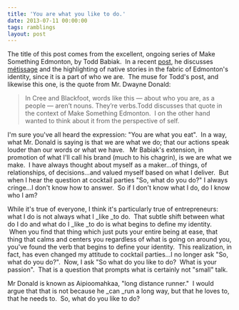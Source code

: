 ```yaml
---
title: 'You are what you like to do.'
date: 2013-07-11 00:00:00 
tags: ramblings
layout: post
---
```

The title of this post comes from the excellent, ongoing series of Make Something Edmonton, by Todd Babiak. &nbsp;In a recent [post](http://magpietown.wordpress.com/2013/01/15/edmonton-the-verb/), he discusses [métissage](http://www.ccfi.educ.ubc.ca/publication/insights/v07n02/metissage/metiscript.html)&nbsp;and&nbsp;the highlighting of native stories in the fabric of Edmonton's identity, since it is a part of who we are. &nbsp;The muse for Todd's post, and likewise this one, is the quote from Mr. Dwayne Donald:
> In Cree and Blackfoot, words like this — about who you are, as a people — aren’t nouns. They’re verbs.Todd discusses that quote in the context of Make Something Edmonton. &nbsp;I on the other hand wanted to think about it from the perspective of self.

<a name="more"></a>I'm sure you've all heard the expression: "You are what you eat". &nbsp;In a way, what Mr. Donald is saying is that we are what we do; that our actions speak louder than our words or what we have. &nbsp; Mr Babiak's extension, in promotion of what I'll call his brand (much to his chagrin), is we are what we make. &nbsp;I have always thought about myself as a maker...of things, of relationships, of decisions...and valued myself based on what I deliver. &nbsp;But when I hear the question at cocktail parties "So, what do you do?" I always cringe...I don't know how to answer. &nbsp;So if I don't know what I do, do I know who I am?

While it's true of everyone, I think it's particularly true of entrepreneurs: what I do is not always what I _like _to do. &nbsp;That subtle shift between what do I do and what do I _like _to do is what begins to define my identity. &nbsp;When you find that thing which just puts your entire being at ease, that thing that calms and centers you regardless of what is going on around you, you've found the verb that begins to define your identity. &nbsp;This realization, in fact, has even changed my attitude to cocktail parties...I no longer ask "So, what do you do?". &nbsp;Now, I ask "So what do you like to do? &nbsp;What is your passion". &nbsp;That is a question that prompts what is certainly not "small" talk.

Mr Donald is known as Aipioomahkaa, "long distance runner." &nbsp;I would argue that that is not because he _can _run a long way, but that he loves to, that he needs to. &nbsp;So, what do you like to do?
